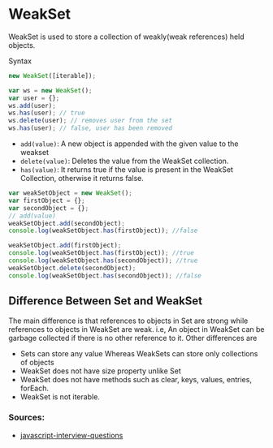 # WeakSet
WeakSet is used to store a collection of weakly(weak references) held objects. 

Syntax
```js
new WeakSet([iterable]);
```

```js
var ws = new WeakSet();
var user = {};
ws.add(user);
ws.has(user); // true
ws.delete(user); // removes user from the set
ws.has(user); // false, user has been removed
```

* `add(value)`: A new object is appended with the given value to the weakset
* `delete(value)`: Deletes the value from the WeakSet collection.
* `has(value)`: It returns true if the value is present in the WeakSet Collection, otherwise it returns false.

```js
var weakSetObject = new WeakSet();
var firstObject = {};
var secondObject = {};
// add(value)
weakSetObject.add(secondObject);
console.log(weakSetObject.has(firstObject)); //false

weakSetObject.add(firstObject);
console.log(weakSetObject.has(firstObject)); //true
console.log(weakSetObject.has(secondObject)); //true
weakSetObject.delete(secondObject);
console.log(weakSetObject.has(secondObject)); //false
```

## Difference Between Set and WeakSet
The main difference is that references to objects in Set are strong while references to objects in WeakSet are weak. i.e,
An object in WeakSet can be garbage collected if there is no other reference to it. Other differences are

* Sets can store any value Whereas WeakSets can store only collections of objects
* WeakSet does not have size property unlike Set
* WeakSet does not have methods such as clear, keys, values, entries, forEach.
* WeakSet is not iterable.

### Sources:
* [javascript-interview-questions](https://github.com/sudheerj/javascript-interview-questions)